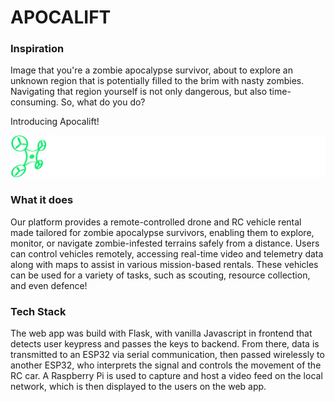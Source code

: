 # APOCALIFT

### Inspiration

Image that you're a zombie apocalypse survivor, about to explore an unknown region that is potentially filled to the brim with nasty zombies. Navigating that region yourself is not only dangerous, but also time-consuming. So, what do you do? 

Introducing Apocalift!

![image of logo](.\APOCALIFT\apocalift\static\logo-no-background.png)

### What it does

Our platform provides a remote-controlled drone and RC vehicle rental made tailored for zombie apocalypse survivors, enabling them to explore, monitor, or navigate zombie-infested terrains safely from a distance. Users can control vehicles remotely, accessing real-time video and telemetry data along with maps to assist in various mission-based rentals. These vehicles can be used for a variety of tasks, such as scouting, resource collection, and even defence!

### Tech Stack
The web app was build with Flask, with vanilla Javascript in frontend that detects user keypress and passes the keys to backend. From there, data is transmitted to an ESP32 via serial communication, then passed wirelessly to another ESP32, who interprets the signal and controls the movement of the RC car. A Raspberry Pi is used to capture and host a video feed on the local network, which is then displayed to the users on the web app.
